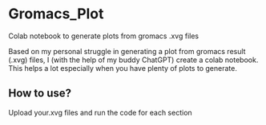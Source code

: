 # Gromacs_Plot
Colab notebook to generate plots from gromacs .xvg files

Based on my personal struggle in generating a plot from gromacs result (.xvg) files, I (with the help of my buddy ChatGPT) create a colab notebook. This helps a lot especially when you have plenty of plots to generate.

## How to use?
Upload your.xvg files and run the code for each section
